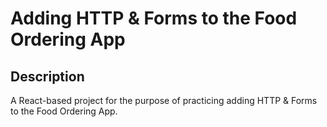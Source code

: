 # Adding HTTP & Forms to the Food Ordering App

## Description

A React-based project for the purpose of practicing adding HTTP & Forms to the Food Ordering App.
